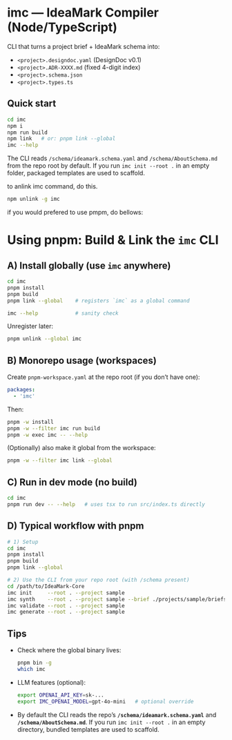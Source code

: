 # imc — IdeaMark Compiler (Node/TypeScript)

CLI that turns a project brief + IdeaMark schema into:
- `<project>.designdoc.yaml` (DesignDoc v0.1)
- `<project>.ADR-XXXX.md` (fixed 4-digit index)
- `<project>.schema.json`
- `<project>.types.ts`

## Quick start

```bash
cd imc
npm i
npm run build
npm link   # or: pnpm link --global
imc --help
```

The CLI reads `/schema/ideamark.schema.yaml` and `/schema/AboutSchema.md` from the repo root by default.
If you run `imc init --root .` in an empty folder, packaged templates are used to scaffold.

to anlink imc command, do this.

```bash
npm unlink -g imc
```

if you would prefered to use pmpm, do bellows:

# Using **pnpm**: Build & Link the `imc` CLI

## A) Install globally (use `imc` anywhere)

```bash
cd imc
pnpm install
pnpm build
pnpm link --global    # registers `imc` as a global command

imc --help            # sanity check
```

Unregister later:

```bash
pnpm unlink --global imc
```

## B) Monorepo usage (workspaces)

Create `pnpm-workspace.yaml` at the repo root (if you don’t have one):

```yaml
packages:
  - 'imc'
```

Then:

```bash
pnpm -w install
pnpm -w --filter imc run build
pnpm -w exec imc -- --help
```

(Optionally) also make it global from the workspace:

```bash
pnpm -w --filter imc link --global
```

## C) Run in dev mode (no build)

```bash
cd imc
pnpm run dev -- --help   # uses tsx to run src/index.ts directly
```

## D) Typical workflow with pnpm

```bash
# 1) Setup
cd imc
pnpm install
pnpm build
pnpm link --global

# 2) Use the CLI from your repo root (with /schema present)
cd /path/to/IdeaMark-Core
imc init     --root . --project sample
imc synth    --root . --project sample --brief ./projects/sample/briefs/sample.brief.md --fix
imc validate --root . --project sample
imc generate --root . --project sample
```

## Tips

* Check where the global binary lives:

  ```bash
  pnpm bin -g
  which imc
  ```
* LLM features (optional):

  ```bash
  export OPENAI_API_KEY=sk-...
  export IMC_OPENAI_MODEL=gpt-4o-mini   # optional override
  ```
* By default the CLI reads the repo’s **`/schema/ideamark.schema.yaml`** and **`/schema/AboutSchema.md`**.
  If you run `imc init --root .` in an empty directory, bundled templates are used to scaffold.

